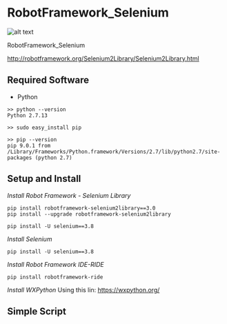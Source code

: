# RobotFramework_Selenium
![alt text](https://www.filepicker.io/api/file/joS2NpTTR3aaaewD7Bzh)

RobotFramework_Selenium

http://robotframework.org/Selenium2Library/Selenium2Library.html

## Required Software
+ Python
```
>> python --version
Python 2.7.13

>> sudo easy_install pip

>> pip --version
pip 9.0.1 from /Library/Frameworks/Python.framework/Versions/2.7/lib/python2.7/site-packages (python 2.7)
```

## Setup and Install

*Install Robot Framework - Selenium Library*

```
pip install robotframework-selenium2library==3.0
pip install --upgrade robotframework-selenium2library

pip install -U selenium==3.8
```
*Install Selenium*
```
pip install -U selenium==3.8
```

*Install Robot Framework IDE-RIDE*

```
pip install robotframework-ride
```
*Install WXPython*
Using this lin: 
https://wxpython.org/

## Simple Script
